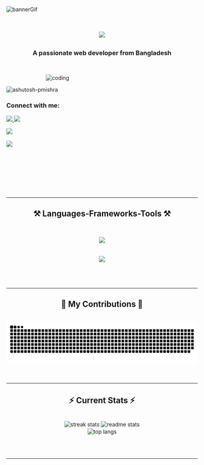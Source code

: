 ![bannerGif](https://github.com/DevHadiuR/DevHadiuR/blob/main/github%20banner.gif)

 <h1 align="center">
      <img
        src="https://readme-typing-svg.herokuapp.com/?font=Righteous&size=35&center=true&vCenter=true&width=500&height=70&duration=3000&lines=Hi+There!+👋;+I'm+Hadiur+Rahman!;"
      />
 </h1>
 
 <h3 align="center">A passionate web developer from Bangladesh</h3>

 <br />

 
   <img
      align="right"
      alt="coding"
      width="400"
      src="https://user-images.githubusercontent.com/55389276/140866485-8fb1c876-9a8f-4d6a-98dc-08c4981eaf70.gif"
    />
    <br />
      <p align="left">
      <img
        src="https://komarev.com/ghpvc/?username=DevHadiuR&label=Profile%20views&color=0e75b6&style=flat"
        alt="ashutosh-pmishra"
      />
    </p>

   <h3 align="left">Connect with me:</h3>
    <div align="left">
      <a
        align="left"
        href="mailto:hadiurahman139@gmail.com
      "
      >
        <img
          src="https://img.shields.io/badge/Gmail-333333?style=for-the-badge&logo=gmail&logoColor=red"
        />
      </a>

   <a align="right" href="https://www.linkedin.com/in/hadiur-rahman/" target="_blank">
        <img
          src="https://img.shields.io/badge/LinkedIn-0077B5?style=for-the-badge&logo=linkedin&logoColor=white"
          target="_blank"
        />
      </a>

  <br>
      
   <a
        align="center"
        href="https://www.facebook.com/hadiur.rahman.777/"
        target="_blank"
      >
        <img
          src="https://img.shields.io/badge/Facebook-1877F2?style=for-the-badge&logo=facebook&logoColor=white"
        />
      </a>

   <a href="https://x.com/Hadiur007" target="_blank">
        <img
          src="https://img.shields.io/badge/TWITTER-000000?style=for-the-badge&logo=x&logoColor=white"
        />
      </a>
    </div>
    
   <br /><br /><br />
    <br>
    <br>
    <br>

   <hr />

   <h2 align="center">⚒️ Languages-Frameworks-Tools ⚒️</h2>
   
   <br />
    
   <div align="center">
    
   <img
        src="https://skillicons.dev/icons?i=react,html,css,tailwind,vscode,github,figma,git"
      />
      
   <br>
      <img
        src="https://skillicons.dev/icons?i=nodejs,javascript,express,firebase,mongodb"
      /><br />
    </div>

   <br />
   <br>
   <br>
    <hr />

   <div align="center">
      <h2>🐍 My Contributions 🐍</h2>
      <br />
      <img
        alt="snake eating my contributions"
        src="https://raw.githubusercontent.com/DevHadiuR/DevHadiuR/output/github-contribution-grid-snake.svg"
      />
      <br /><br /><br />
    </div>

  <hr />

  

   <h2 align="center">⚡ Current Stats ⚡</h2>
    <br />
    <div align="center">
 <img
        width="390"
        src="https://github-readme-streak-stats.herokuapp.com/?user=DevHadiuR&count_private=true&theme=react&border_radius=10"
        alt="streak stats"
      />
      <img
        width="390"
        src="https://github-readme-stats.vercel.app/api?username=DevHadiuR&count_private=true&show_icons=true&theme=react&rank_icon=github&border_radius=10"
        alt="readme stats"
      />
      <br />
      <img
        width="325"
        align="center"
        src="https://github-readme-stats.vercel.app/api/top-langs/?username=DevHadiuR&hide=HTML&langs_count=8&layout=compact&theme=react&border_radius=10&size_weight=0.5&count_weight=0.5&exclude_repo=github-readme-stats"
        alt="top langs"
      />
    </div>

   <br /><br />

   <hr />

   <br />

  

    
